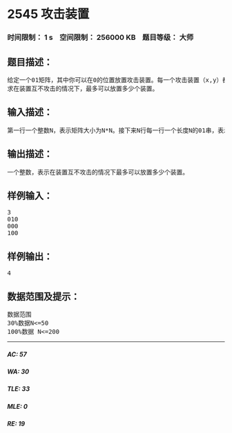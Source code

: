 # 2545 攻击装置   
### 时间限制： 1 s&nbsp;&nbsp;&nbsp;&nbsp;空间限制： 256000 KB&nbsp;&nbsp;&nbsp;&nbsp;题目等级： 大师  
## 题目描述：  

<pre>
给定一个01矩阵，其中你可以在0的位置放置攻击装置。每一个攻击装置（x,y）都可以按照“日”字攻击其周围的8个位置（x-1,y-2）,(x-2,y-1),(x+1,y-2),(x+2,y-1),(x-1,y+2),(x-2,y+1),(x+1,y+2),(x+2,y+1)
求在装置互不攻击的情况下，最多可以放置多少个装置。
</pre>
  
  
## 输入描述：  

<pre>
第一行一个整数N，表示矩阵大小为N*N。接下来N行每一行一个长度N的01串，表示矩阵。
</pre>
  
  
## 输出描述：  

<pre>
一个整数，表示在装置互不攻击的情况下最多可以放置多少个装置。
</pre>
  
  
## 样例输入：  

<pre>
3  
010  
000  
100
</pre>
  
  
## 样例输出：  

<pre>
4
</pre>
  
  
## 数据范围及提示：  

<pre>
数据范围   
30%数据N<=50  
100%数据 N<=200
</pre>
  
  
***  

##### AC: 57  
##### WA: 30  
##### TLE: 33  
##### MLE: 0  
##### RE: 19  
